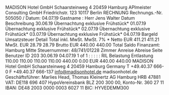 MADISON Hotel GmbH Schaarsteinweg 4 20459 Hamburg APImeister Consulting GmbH Friedrichstr. 123 10117 Berlin RECHNUNG Rechnungs.-Nr. 505050 / Datum: 04.07.19 Gastname : Herr Jens Walter Datum Beschreibung 30.06.19 Übernachtung exklusive Frühstück* 01.07.19 Übernachtung exklusive Frühstück* 02.07.19 Übernachtung exklusive Frühstück* 03.07.19 Übernachtung exklusive Frühstück* 04.07.19 Bargeld Umsatzsteuer Detail Total inkl. MwSt. MwSt. 7% * Netto EUR 411.21 411.21 MwSt. EUR 28.79 28.79 Brutto EUR 440.00 440.00 Total Saldo Finanzamt: Hamburg Mitte Steuernummer: 48/741/01228 Zimmer Anreise Abreise Seite Benutzer ID 203 30.06.19 04.07.19 1 of 1 : : : : : RIL Belastung Entlastung 110.00 110.00 110.00 110.00 440.00 0.00 EUR 440.00 440.00 MADISON Hotel GmbH Schaarsteinweg 4 20459 Hamburg Germany T +49.40.37 666-0 F +49.40.37 666-137 info@madisonhotel.de madisonhotel.de Geschäftsführer: Marlies Head, Thomas Kleinertz AG Hamburg HRB 47881 VAT: DE118 696 407 HypoVereinsbank BLZ 200 300 00, Konto-Nr. 360 27 11 IBAN: DE48 2003 0000 0003 6027 11 BIC: HYVEDEMM300